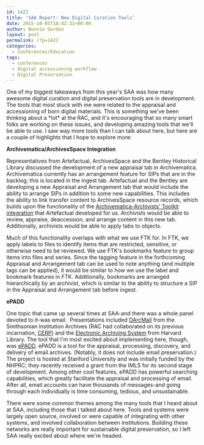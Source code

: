 ```yaml
---
id: 1422
title: 'SAA Report: New Digital Curation Tools'
date: 2015-10-05T10:42:31+00:00
author: Bonnie Gordon
layout: post
permalink: /?p=1422
categories:
  - Conferences/Education
tags:
  - conferences
  - digital accessioning workflow
  - Digital Preservation
---
```

One of my biggest takeaways from this year's SAA was how many awesome digital curation and digital preservation tools are in development. The tools that most stuck with me were related to the appraisal and accessioning of born digital materials. This is something we've been thinking about a \*lot\* at the RAC, and it's encouraging that so many smart folks are working on these issues, and developing amazing tools that we'll be able to use. I saw way more tools than I can talk about here, but here are a couple of highlights that I hope to explore more:

<!--more-->

**Archivematica/ArchivesSpace Integration**

Representatives from Artefactual, ArchivesSpace and the Bentley Historical Library discussed the development of a new appraisal tab in Archivematica. Archivematica currently has an arrangement feature for SIPs that are in the backlog; this is located in the ingest tab. Artefactual and the Bentley are developing a new Appraisal and Arrangement tab that would include the ability to arrange SIPs in addition to some new capabilities. This includes the ability to link transfer content to ArchivesSpace resource records, which builds upon the functionality of the [Archivematica-Archivists' Toolkit integration](http://blog.rockarch.org/?p=1172) that Artefactual developed for us. Archivists would be able to review, appraise, deaccession, and arrange content in this new tab. Additionally, archivists would be able to apply tabs to objects.

Much of this functionality overlaps with what we use FTK for. In FTK, we apply labels to files to identify items that are restricted, sensitive, or otherwise need to be reviewed. We use FTK's bookmarks feature to group items into files and series. Since the tagging feature in the forthcoming Appraisal and Arrangement tab can be used to note anything (and multiple tags can be applied), it would be similar to how we use the label and bookmark features in FTK. Additionally, bookmarks are arranged hierarchically by an archivist, which is similar to the ability to structure a SIP in the Appraisal and Arrangement tab before ingest.

**ePADD**

One topic that came up several times at SAA-and there was a whole panel devoted to it-was email.  Presentations included [DArcMail](http://siarchives.si.edu/blog/yes-we%E2%80%99re-still-talking-about-email) from the Smithsonian Institution Archives (RAC had collaborated on its previous incarnation, [CERP](http://siarchives.si.edu/cerp/)) and the [Electronic Archiving System](http://hul.harvard.edu/ois/systems/eas/) from Harvard Library. The tool that I'm most excited about implementing here, though, was [ePADD](https://github.com/ePADD/epadd). ePADD is a tool for the appraisal, processing, discovery, and delivery of email archives. (Notably, it does not include email preservation.) The project is hosted at Stanford University and was initially funded by the NHPRC; they recently received a grant from the IMLS for its second stage of development. Among other cool features, ePADD has powerful searching capabilities, which greatly facilitate the appraisal and processing of email. After all, email accounts can have thousands of messages-and going through each individually is time consuming, tedious, and unsustainable.

There were some common themes among the many tools that I heard about at SAA, including those that I talked about here. Tools and systems were largely open source, involved or were capable of integrating with other systems, and involved collaboration between institutions. Building these networks are really important for sustainable digital preservation, so I left SAA really excited about where we're headed.
